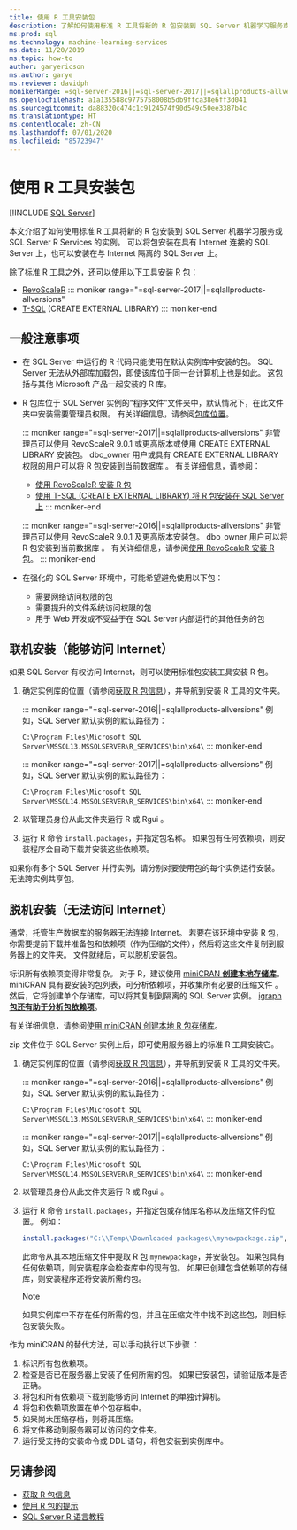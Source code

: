 ```yaml
---
title: 使用 R 工具安装包
description: 了解如何使用标准 R 工具将新的 R 包安装到 SQL Server 机器学习服务或 SQL Server R Services 的实例。
ms.prod: sql
ms.technology: machine-learning-services
ms.date: 11/20/2019
ms.topic: how-to
author: garyericson
ms.author: garye
ms.reviewer: davidph
monikerRange: =sql-server-2016||=sql-server-2017||=sqlallproducts-allversions
ms.openlocfilehash: a1a135588c9775758008b5db9ffca38e6ff3d041
ms.sourcegitcommit: da88320c474c1c9124574f90d549c50ee3387b4c
ms.translationtype: HT
ms.contentlocale: zh-CN
ms.lasthandoff: 07/01/2020
ms.locfileid: "85723947"
---
```

# <a name="install-packages-with-r-tools"></a>使用 R 工具安装包

 [!INCLUDE [SQL Server](../../includes/applies-to-version/sqlserver.md)]

本文介绍了如何使用标准 R 工具将新的 R 包安装到 SQL Server 机器学习服务或 SQL Server R Services 的实例。 可以将包安装在具有 Internet 连接的 SQL Server 上，也可以安装在与 Internet 隔离的 SQL Server 上。

除了标准 R 工具之外，还可以使用以下工具安装 R 包：

+ [RevoScaleR](install-r-packages-with-revoscaler.md)
::: moniker range="=sql-server-2017||=sqlallproducts-allversions"
+ [T-SQL](install-r-packages-with-tsql.md) (CREATE EXTERNAL LIBRARY)
::: moniker-end

## <a name="general-considerations"></a>一般注意事项

+ 在 SQL Server 中运行的 R 代码只能使用在默认实例库中安装的包。 SQL Server 无法从外部库加载包，即使该库位于同一台计算机上也是如此。
这包括与其他 Microsoft 产品一起安装的 R 库。

+ R 包库位于 SQL Server 实例的“程序文件”文件夹中，默认情况下，在此文件夹中安装需要管理员权限。 有关详细信息，请参阅[包库位置](../package-management/r-package-information.md#default-r-library-location)。

  ::: moniker range="=sql-server-2017||=sqlallproducts-allversions"
  非管理员可以使用 RevoScaleR 9.0.1 或更高版本或使用 CREATE EXTERNAL LIBRARY 安装包。 dbo_owner 用户或具有 CREATE EXTERNAL LIBRARY 权限的用户可以将 R 包安装到当前数据库  。 有关详细信息，请参阅：
  + [使用 RevoScaleR 安装 R 包](install-r-packages-with-revoscaler.md)
  + [使用 T-SQL (CREATE EXTERNAL LIBRARY) 将 R 包安装在 SQL Server 上](install-r-packages-with-tsql.md)
  ::: moniker-end

  ::: moniker range="=sql-server-2016||=sqlallproducts-allversions"
  非管理员可以使用 RevoScaleR 9.0.1 及更高版本安装包。 dbo_owner 用户可以将 R 包安装到当前数据库  。 有关详细信息，请参阅[使用 RevoScaleR 安装 R 包](install-r-packages-with-revoscaler.md)。
  ::: moniker-end

+ 在强化的 SQL Server 环境中，可能希望避免使用以下包：
  + 需要网络访问权限的包
  + 需要提升的文件系统访问权限的包
  + 用于 Web 开发或不受益于在 SQL Server 内部运行的其他任务的包

## <a name="online-installation-with-internet-access"></a>联机安装（能够访问 Internet）

如果 SQL Server 有权访问 Internet，则可以使用标准包安装工具安装 R 包。

1. 确定实例库的位置（请参阅[获取 R 包信息](../package-management/r-package-information.md)），并导航到安装 R 工具的文件夹。

   ::: moniker range="=sql-server-2016||=sqlallproducts-allversions"
   例如，SQL Server 默认实例的默认路径为：

   `C:\Program Files\Microsoft SQL Server\MSSQL13.MSSQLSERVER\R_SERVICES\bin\x64\`
   ::: moniker-end

   ::: moniker range="=sql-server-2017||=sqlallproducts-allversions"
   例如，SQL Server 默认实例的默认路径为：

   `C:\Program Files\Microsoft SQL Server\MSSQL14.MSSQLSERVER\R_SERVICES\bin\x64\`
   ::: moniker-end

1. 以管理员身份从此文件夹运行 R 或 Rgui   。

1. 运行 R 命令 `install.packages`，并指定包名称。 如果包有任何依赖项，则安装程序会自动下载并安装这些依赖项。

如果你有多个 SQL Server 并行实例，请分别对要使用包的每个实例运行安装。 无法跨实例共享包。

## <a name="offline-installation-no-internet-access"></a><a name = "bkmk_offlineInstall"></a> 脱机安装（无法访问 Internet）

通常，托管生产数据库的服务器无法连接 Internet。 若要在该环境中安装 R 包，你需要提前下载并准备包和依赖项（作为压缩的文件），然后将这些文件复制到服务器上的文件夹。 文件就绪后，可以脱机安装包。

标识所有依赖项变得非常复杂。 对于 R，建议使用 [miniCRAN **创建本地存储库**](https://andrie.github.io/miniCRAN/)。
miniCRAN 具有要安装的包列表，可分析依赖项，并收集所有必要的压缩文件  。 然后，它将创建单个存储库，可以将其复制到隔离的 SQL Server 实例。 [igraph **包还有助于分析包依赖项**](https://igraph.org/r/)。

有关详细信息，请参阅[使用 miniCRAN 创建本地 R 包存储库](create-a-local-package-repository-using-minicran.md)。

zip 文件位于 SQL Server 实例上后，即可使用服务器上的标准 R 工具安装它。

1. 确定实例库的位置（请参阅[获取 R 包信息](../package-management/r-package-information.md)），并导航到安装 R 工具的文件夹。 

   ::: moniker range="=sql-server-2016||=sqlallproducts-allversions"
   例如，SQL Server 默认实例的默认路径为：

   `C:\Program Files\Microsoft SQL Server\MSSQL13.MSSQLSERVER\R_SERVICES\bin\x64\`
   ::: moniker-end

   ::: moniker range="=sql-server-2017||=sqlallproducts-allversions"
   例如，SQL Server 默认实例的默认路径为：

   `C:\Program Files\Microsoft SQL Server\MSSQL14.MSSQLSERVER\R_SERVICES\bin\x64\`
   ::: moniker-end

1. 以管理员身份从此文件夹运行 R 或 Rgui   。

1. 运行 R 命令 `install.packages`，并指定包或存储库名称以及压缩文件的位置。 例如：

   ```R
   install.packages("C:\\Temp\\Downloaded packages\\mynewpackage.zip", repos=NULL)
   ```

   此命令从其本地压缩文件中提取 R 包 `mynewpackage`，并安装包。 如果包具有任何依赖项，则安装程序会检查库中的现有包。 如果已创建包含依赖项的存储库，则安装程序还将安装所需的包。

   > [!NOTE]
   > 如果实例库中不存在任何所需的包，并且在压缩文件中找不到这些包，则目标包安装失败。

作为 miniCRAN 的替代方法，可以手动执行以下步骤  ：

1. 标识所有包依赖项。
1. 检查是否已在服务器上安装了任何所需的包。 如果已安装包，请验证版本是否正确。
1. 将包和所有依赖项下载到能够访问 Internet 的单独计算机。
1. 将包和依赖项放置在单个包存档中。
1. 如果尚未压缩存档，则将其压缩。
1. 将文件移动到服务器可以访问的文件夹。
1. 运行受支持的安装命令或 DDL 语句，将包安装到实例库中。

## <a name="see-also"></a>另请参阅

+ [获取 R 包信息](r-package-information.md)
+ [使用 R 包的提示](tips-for-using-r-packages.md)
+ [SQL Server R 语言教程](../tutorials/sql-server-r-tutorials.md)
